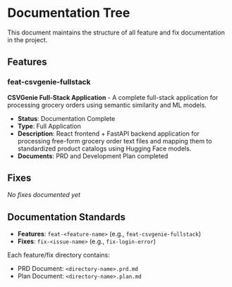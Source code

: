 # Documentation Tree

This document maintains the structure of all feature and fix documentation in the project.

## Features

### feat-csvgenie-fullstack
**CSVGenie Full-Stack Application** - A complete full-stack application for processing grocery orders using semantic similarity and ML models.

- **Status**: Documentation Complete
- **Type**: Full Application
- **Description**: React frontend + FastAPI backend application for processing free-form grocery order text files and mapping them to standardized product catalogs using Hugging Face models.
- **Documents**: PRD and Development Plan completed

## Fixes

*No fixes documented yet*

## Documentation Standards

- **Features**: `feat-<feature-name>` (e.g., `feat-csvgenie-fullstack`)
- **Fixes**: `fix-<issue-name>` (e.g., `fix-login-error`)

Each feature/fix directory contains:
- PRD Document: `<directory-name>.prd.md`
- Plan Document: `<directory-name>.plan.md`
